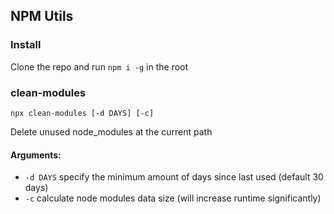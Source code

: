 ## NPM Utils

### Install
Clone the repo and run `npm i -g` in the root

### clean-modules
``npx clean-modules [-d DAYS] [-c]``

Delete unused node_modules at the current path
#### Arguments:
- ``-d DAYS`` specify the minimum amount of days since last used (default 30 days)
- ``-c`` calculate node modules data size (will increase runtime significantly)
